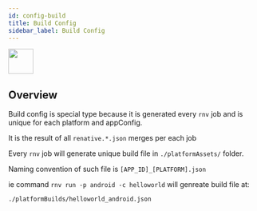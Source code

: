 ```yaml
---
id: config-build
title: Build Config
sidebar_label: Build Config
---
```


<img src="https://renative.org/img/ic_configuration.png" width=50 height=50 />

## Overview


Build config is special type because it is generated every `rnv` job and is unique for each platform and appConfig.

It is the result of all `renative.*.json` merges per each job

Every `rnv` job will generate unique build file in `./platformAssets/` folder.

Naming convention of such file is `[APP_ID]_[PLATFORM].json`

ie command `rnv run -p android -c helloworld` will genreate build file at:

`./platformBuilds/helloworld_android.json`
